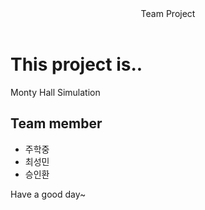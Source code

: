 <!-- index.html -->
<!DOCTYPE html>
<html lang="ko-KR">
        <head>
                <meta charset="utf-8">
                <title>My first HTML Page</title>
                <meta name="viewport" content="width=device-width, initial-scal=1.0">
                <link rel="stylesheet" type="text/css" href="./style.css">
        </head>
        <body>
                <header>Team Project</header>
                <main class="container">
                        <h1>This project is..</h1>
                        <p>Monty Hall Simulation</p>
                        <h2>Team member</h2>
                        <ul>
                                <li>주학중</li>
                                <li>최성민</li>
                                <li>승인환</li>
                        <ul>
                </main>
                <footer>Have a good day~</footer>
        </body>
</html>

